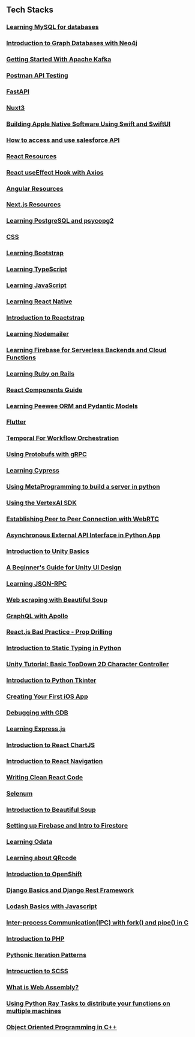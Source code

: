 ## Tech Stacks

### [Learning MySQL for databases](./Tech_Stacks/Learning_MySQL.md)

### [Introduction to Graph Databases with Neo4j](./Tech_Stacks/GraphDB_Neo4j.md)

### [Getting Started With Apache Kafka](./Tech_Stacks/Apache_Kafka.md)

### [Postman API Testing](./Tech_Stacks/Postman_Backend_Testing.md)

### [FastAPI](./Tech_Stacks/FastAPI.md)

### [Nuxt3](./Tech_Stacks/Nuxt3.md)

### [Building Apple Native Software Using Swift and SwiftUI](./Tech_Stacks/swift.md)

### [How to access and use salesforce API](./Tech_Stacks/salesforce_api.md)

### [React Resources](./Tech_Stacks/React.md)

### [React useEffect Hook with Axios](./Tech_Stacks/React_useEffect_Axios.md)

### [Angular Resources](./Tech_Stacks/Angular.md)

### [Next.js Resources](./Tech_Stacks/NextJS.md)

### [Learning PostgreSQL and psycopg2](./Tech_Stacks/PostgreSQL_psycopg2.md)

### [CSS](./Tech_Stacks/CSS.md)

### [Learning Bootstrap](./Tech_Stacks/Bootstrap.md)

### [Learning TypeScript](./Tech_Stacks/TypeScript.md)

### [Learning JavaScript](./Tech_Stacks/JavaScript.md)

### [Learning React Native](./Tech_Stacks/ReactNative.md)

### [Introduction to Reactstrap](./Tech_Stacks/Reactstrap.md)

### [Learning Nodemailer](./Tech_Stacks/Nodemailer.md)

### [Learning Firebase for Serverless Backends and Cloud Functions](./Tech_Stacks/FirebaseServerlessCloud.md)

### [Learning Ruby on Rails](./Tech_Stacks/Ruby_on_Rails.md)

### [React Components Guide](./Tech_Stacks/React_Components.md)

### [Learning Peewee ORM and Pydantic Models](./Tech_Stacks/Peewee_and_Pydantic_models.md)

### [Flutter](./Tech_Stacks/Flutter.md)

### [Temporal For Workflow Orchestration](./Tech_Stacks/Temporal.md)

### [Using Protobufs with gRPC](./Tech_Stacks/Protobufs_and_gRPC.md)

### [Learning Cypress](./Tech_Stacks/Cypress.md)

### [Using MetaProgramming to build a server in python](./Tech_Stacks/Metaprogramming.md)

### [Using the VertexAI SDK](./Tech_Stacks/VertexAI.md)

### [Establishing Peer to Peer Connection with WebRTC](./Tech_Stacks/WebRTC.md)

### [Asynchronous External API Interface in Python App](./Tech_Stacks/Async_External_API_Interface_Python.md)

### [Introduction to Unity Basics](./Tech_Stacks/Unity_Intro.md)

### [A Beginner's Guide for Unity UI Design](./Tech_Stacks/Unity_UI.md)

### [Learning JSON-RPC](./Tech_Stacks/JSONRPC.md)

### [Web scraping with Beautiful Soup](./Tech_Stacks/BeautifulSoup.md)

### [GraphQL with Apollo](./GraphQL_Apollo.md)

### [React.js Bad Practice - Prop Drilling](./Tech_Stacks/React_Prop_Drilling.md)

### [Introduction to Static Typing in Python](./Tech_Stacks/Python_Static_Typing.md)

### [Unity Tutorial: Basic TopDown 2D Character Controller](./Tech_Stacks/Unity_Tutorial_2D_TopDown_Character_Controller.md)

### [Introduction to Python Tkinter](./Tech_Stacks/Tkinter.md)

### [Creating Your First iOS App](./Tech_Stacks/iOS.md)

### [Debugging with GDB](./Tech_Stacks/GDB_Debug.md)

### [Learning Express.js](./Tech_Stacks/Express.md)

### [Introduction to React ChartJS](./Tech_Stacks/ReactChartJS.md)

### [Introduction to React Navigation](./Tech_Stacks/React_Navigation.md)

### [Writing Clean React Code](./Tech_Stacks/Writing_Clean_React_Code.md)

### [Selenum](./Tech_Stacks/selenium.md)

### [Introduction to Beautiful Soup](./Tech_Stacks/Beautiful_Soup.md)

### [Setting up Firebase and Intro to Firestore](./Tech_Stacks/Firebase_and_Firestore.md)

### [Learning Odata](./Tech_Stacks/Odata.md)

### [Learning about QRcode](./Tech_Stacks/QRcode.md)

### [Introduction to OpenShift](./Tech_Stacks/OpenShift.md)

### [Django Basics and Django Rest Framework](./Tech_Stacks/Django_Rest.md)

### [Lodash Basics with Javascript](./Tech_Stacks/Lodash.md)

### [Inter-process Communication(IPC) with fork() and pipe() in C](./Tech_Stacks/Fork_and_Pipe.md)

### [Introduction to PHP](./Tech_Stacks/PHP.md)

### [Pythonic Iteration Patterns](./Tech_Stacks/Pythonic-Iteration-Patterns.md)

### [Introcuction to SCSS](./Tech_Stacks/SCSS.md)

### [What is Web Assembly?](./Tech_Stacks/Web-Assembly.md)

### [Using Python Ray Tasks to distribute your functions on multiple machines](./Tech_Stacks/Ray.md)

### [Object Oriented Programming in C++](./Tech_Stacks/OopAndCpp)

